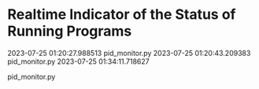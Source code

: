 # Realtime Indicator of the Status of Running Programs
2023-07-25 01:20:27.988513
pid_monitor.py
2023-07-25 01:20:43.209383
pid_monitor.py
2023-07-25 01:34:11.718627
pid_monitor.py
